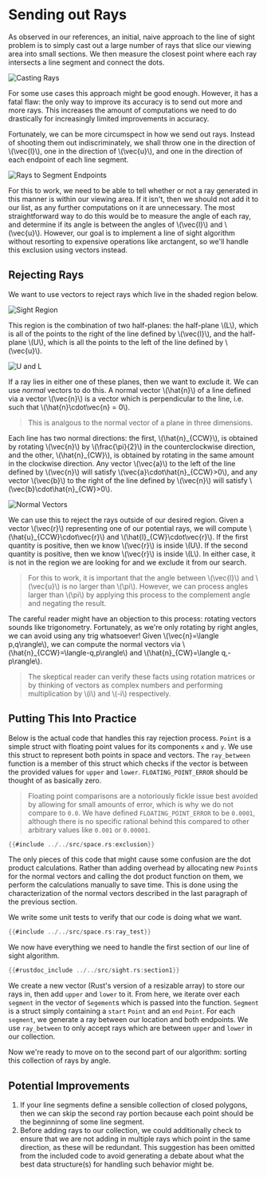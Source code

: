 # Sending out Rays

As observed in our references, an initial, naive approach to the line of sight problem is to simply cast out a large number of rays that slice our viewing area into small sections. We then measure the closest point where each ray intersects a line segment and connect the dots. 

![Casting Rays](./images/lotsofrays.png "Sending out a bunch of rays")

For some use cases this approach might be good enough. However, it has a fatal flaw: the only way to improve its accuracy is to send out more and more rays. This increases the amount of computations we need to do drastically for increasingly limited improvements in accuracy. 

Fortunately, we can be more circumspect in how we send out rays. Instead of shooting them out indiscriminately, we shall throw one in the direction of \\(\vec{l}\\), one in the direction of \\(\vec{u}\\), and one in the direction of each endpoint of each line segment. 

![Rays to Segment Endpoints](./images/justendpoints.png "Only send rays to segment endpoints")

For this to work, we need to be able to tell whether or not a ray generated in this manner is within our viewing area. If it isn't, then we should not add it to our list, as any further computations on it are unnecessary. The most straightforward way to do this would be to measure the angle of each ray, and determine if its angle is between the angles of \\(\vec{l}\\) and \\(\vec{u}\\). However, our goal is to implement a line of sight algorithm without resorting to expensive operations like arctangent, so we'll handle this exclusion using vectors instead.

## Rejecting Rays

We want to use vectors to reject rays which live in the shaded region below.

![Sight Region](./images/sightregion.png "Region between u and l")

This region is the combination of two half-planes: the half-plane \\(L\\), which is all of the points to the right of the line defined by \\(\vec{l}\\), and the half-plane \\(U\\), which is all the points to the left of the line defined by \\(\vec{u}\\).

![U and L](./images/ulhalfplanes.png "U and L")

If a ray lies in either one of these planes, then we want to exclude it. We can use <i>normal</i> vectors to do this. A normal vector \\(\hat{n}\\) of a line defined via a vector \\(\vec{n}\\) is a vector which is perpendicular to the line, i.e. such that \\(\hat{n}\cdot\vec{n} = 0\\). 

> This is analgous to the normal vector of a plane in three dimensions.

Each line has two normal directions: the first, \\(\hat{n}\_{CCW}\\), is obtained by rotating \\(\vec{n}\\) by \\(\frac{\pi}{2}\\) in the counterclockwise direction, and the other, \\(\hat{n}\_{CW}\\), is obtained by rotating in the same amount in the clockwise direction. Any vector \\(\vec{a}\\) to the left of the line defined by \\(\vec{n}\\) will satisfy \\(\vec{a}\cdot\hat{n}\_{CCW}>0\\), and any vector \\(\vec{b}\\) to the right of the line defined by \\(\vec{n}\\) will satisfy \\(\vec{b}\cdot\hat{n}\_{CW}>0\\).

![Normal Vectors](./images/normalvectors.png "Normal vectors for a given line")

We can use this to reject the rays outside of our desired region. Given a vector \\(\vec{r}\\) representing one of our potential rays, we will compute \\(\hat{u}\_{CCW}\cdot\vec{r}\\) and \\(\hat{l}\_{CW}\cdot\vec{r}\\). If the first quantity is positive, then we know \\(\vec{r}\\) is inside \\(U\\). If the second quantity is positive, then we know \\(\vec{r}\\) is inside \\(L\\). In either case, it is not in the region we are looking for and we exclude it from our search. 

> For this to work, it is important that the angle between \\(\vec{l}\\) and \\(\vec{u}\\) is no larger than \\(\pi\\). However, we can process angles larger than \\(\pi\\) by applying this process to the complement angle and negating the result.

The careful reader might have an objection to this process: rotating vectors sounds like trigonometry. Fortunately, as we're only rotating by right angles, we can avoid using any trig whatsoever! Given \\(\vec{n}=\langle p,q\rangle\\), we can compute the normal vectors via \\(\hat{n}\_{CCW}=\langle-q,p\rangle\\) and \\(\hat{n}\_{CW}=\langle q,-p\rangle\\). 

> The skeptical reader can verify these facts using rotation matrices or by thinking of vectors as complex numbers and performing multiplication by \\(i\\) and \\(-i\\) respectively.

## Putting This Into Practice

Below is the actual code that handles this ray rejection  process. `Point` is a simple struct with floating point values for its components `x` and `y`. We use this struct to represent both points in space and vectors. The `ray_between` function is a member of this struct which checks if the vector is between the provided values for `upper` and `lower`. `FLOATING_POINT_ERROR` should be thought of as basically zero. 

> Floating point comparisons are a notoriously fickle issue best avoided by allowing for small amounts of error, which is why we do not compare to `0.0`. We have defined `FLOATING_POINT_ERROR` to be `0.0001`, although there is no specific rational behind this compared to other arbitrary values like `0.001` or `0.00001`. 

```rust
{{#include ../../src/space.rs:exclusion}}
```

The only pieces of this code that might cause some confusion are the dot product calculations. Rather than adding overhead by allocating new `Point`s for the normal vectors and calling the dot product function on them, we perform the calculations manually to save time. This is done using the characterization of the normal vectors described in the last paragraph of the previous section.

We write some unit tests to verify that our code is doing what we want.

```rust
{{#include ../../src/space.rs:ray_test}}
```

We now have everything we need to handle the first section of our line of sight algorithm.

```rust
{{#rustdoc_include ../../src/sight.rs:section1}}
```

We create a new vector (Rust's version of a resizable array) to store our rays in, then add `upper` and `lower` to it. From here, we iterate over each `segment` in the vector of `Segement`s which is passed into the function. `Segment` is a struct simply containing a `start` `Point` and an `end` `Point`. For each `segment`, we generate a ray between our location and both endpoints. We use `ray_between` to only accept rays which are between `upper` and `lower` in our collection.

Now we're ready to move on to the second part of our algorithm: sorting this collection of rays by angle.

## Potential Improvements

1. If your line segments define a sensible collection of closed polygons, then we can skip the second ray portion because each point should be the beginninng of some line segment.
2. Before adding rays to our collection, we could additionally check to ensure that we are not adding in multiple rays which point in the same direction, as these will be redundant. This suggestion has been omitted from the included code to avoid generating a debate about what the best data structure(s) for handling such behavior might be.
